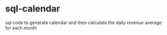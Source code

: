 # sql-calendar
sql code to generate calendar and then calculate the daily revenue average for each month
